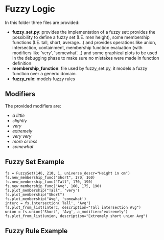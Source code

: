 # Fuzzy Logic

In this folder three files are provided:
- **fuzzy_set.py**: provides the implementation of a fuzzy set: provides the possibility to define a fuzzy set (I.E. men height), some membership functions (I.E. tall, short, average...) and provides operations like union, intersection, containment, membership function evaluation (with modifiers like 'very', 'somewhat'...) and some graphical plots to be used in the debugging phase to make sure no mistakes were made in function definition
- **membership_function**: file used by fuzzy_set.py, it models a fuzzy function over a generic domain.
- **fuzzy_rule**: models fuzzy rules

## Modifiers
The provided modifiers are: 
- *a little*
- *slightly*
- *very*
- *extremely*
- *very very*
- *more or less*
- *somewhat*

## Fuzzy Set Example

    fs = FuzzySet(140, 210, 1, universe_descr="Height in cm")
    fs.new_membership_func("Short", 170, 160)
    fs.new_membership_func("Tall", 170, 190)
    fs.new_membership_func("Avg", 160, 175, 190)
    fs.plot_membership("Tall", 'very')
    fs.plot_membership("Short")
    fs.plot_membership("Avg", 'somewhat')
    interc = fs.intersection('Tall', 'Avg')
    fs.plot_from_list(interc, description="Tall intersection Avg")
    union = fs.union('Short', 'Avg', a_modifier='extremely')
    fs.plot_from_list(union, description="Extremely short union Avg")

## Fuzzy Rule Example